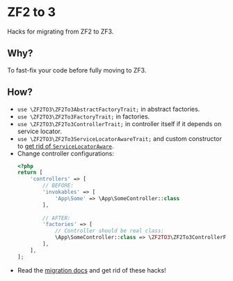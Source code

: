 # ZF2 to 3
Hacks for migrating from ZF2 to ZF3.

## Why?
To fast-fix your code before fully moving to ZF3.

## How?
- `use \ZF2TO3\ZF2To3AbstractFactoryTrait;` in abstract factories.
- `use \ZF2TO3\ZF2To3FactoryTrait;` in factories.
- `use \ZF2TO3\ZF2To3ControllerTrait;` in controller itself if it depends on service locator.
- `use \ZF2TO3\ZF2To3ServiceLocatorAwareTrait;` and custom constructor to [get rid of `ServiceLocatorAware`](https://docs.zendframework.com/zend-mvc/migration/to-v3-0/#servicelocatoraware-initializers).
- Change controller configurations:
  ```php
  <?php
  return [
      'controllers' => [
          // BEFORE:
          'invokables' => [
              'App\Some' => \App\SomeController::class
          ],
          
          // AFTER:
          'factories' => [
              // Controller should be real class:
              \App\SomeController::class => \ZF2TO3\ZF2To3ControllerFactory::class
          ],
      ],
  ];
  ```
- Read the [migration docs](https://docs.zendframework.com/zend-mvc/migration/to-v3-0/) and get rid of these hacks!
